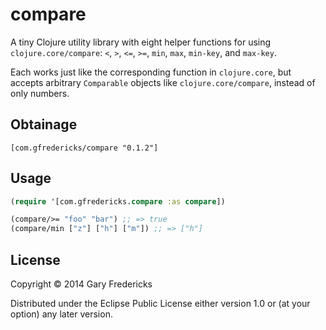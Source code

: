 # compare

A tiny Clojure utility library with eight helper functions for using
`clojure.core/compare`: `<`, `>`, `<=`, `>=`, `min`, `max`, `min-key`,
and `max-key`.

Each works just like the corresponding function in `clojure.core`, but
accepts arbitrary `Comparable` objects like `clojure.core/compare`,
instead of only numbers.

## Obtainage

`[com.gfredericks/compare "0.1.2"]`

## Usage

``` clojure
(require '[com.gfredericks.compare :as compare])

(compare/>= "foo" "bar") ;; => true
(compare/min ["z"] ["h"] ["m"]) ;; => ["h"]
```

## License

Copyright © 2014 Gary Fredericks

Distributed under the Eclipse Public License either version 1.0 or (at
your option) any later version.
